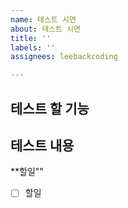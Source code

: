 ```yaml
---
name: 테스트 시연
about: 테스트 시연
title: ''
labels: ''
assignees: leebackcoding

---
```


**테스트 할 기능**
- 

**테스트 내용**
- 

**할일""
- [ ] 할일
